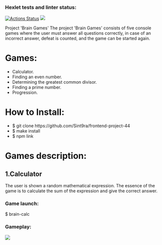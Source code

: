 ### Hexlet tests and linter status:

[![Actions Status](https://github.com/Sint9ra/frontend-project-44/workflows/hexlet-check/badge.svg)](https://github.com/Sint9ra/frontend-project-44/actions)
<a href="https://codeclimate.com/github/Sint9ra/frontend-project-44/maintainability"><img src="https://api.codeclimate.com/v1/badges/04a760c44de18808432f/maintainability" /></a>

Project 'Brain Games'
The project 'Brain Games' consists of five console games where the user must answer all questions correctly, in case of an incorrect answer, defeat is counted, and the game can be started again.

<h1>Games:</h2>
<ul>
<li>Calculator.</li>
<li>Finding an even number.</li>
<li>Determining the greatest common divisor.</li>
<li>Finding a prime number.</li>
<li>Progression.</li>
</ul>

<h1>How to Install:</h2>
<ul>
<li>$ git clone https://github.com/Sint9ra/frontend-project-44</li>
<li>$ make install</li>
<li>$ npm link</li>
</ul>

<h1>Games description:</h2>

<h2>1.Calculator</h1>
</p>The user is shown a random mathematical expression. The essence of the game is to calculate the sum of the expression and give the correct answer.</p>

<h3>Game launch:</h3>
<p>$ brain-calc</p>

<h3>Gameplay:</h3>
<a href="https://asciinema.org/a/gTLQ49QkMTo8GUpR9buI4Nvf0"><img src="https://asciinema.org/a/gTLQ49QkMTo8GUpR9buI4Nvf0" /></a>
